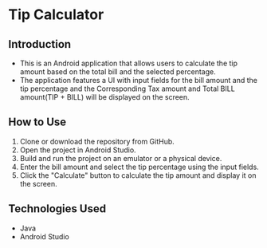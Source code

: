 # Tip Calculator

## Introduction

- This is an Android application that allows users to calculate the tip amount based on the total bill and the selected percentage. 
- The application features a UI with input fields for the bill amount and the tip percentage and the Corresponding Tax amount and Total BILL amount(TIP + BILL) will be displayed on the screen.

## How to Use

1. Clone or download the repository from GitHub.
2. Open the project in Android Studio.
3. Build and run the project on an emulator or a physical device.
4. Enter the bill amount and select the tip percentage using the input fields.
5. Click the "Calculate" button to calculate the tip amount and display it on the screen.

## Technologies Used

* Java
* Android Studio

